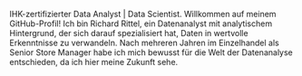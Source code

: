 IHK-zertifizierter Data Analyst | Data Scientist.
Willkommen auf meinem GitHub-Profil! Ich bin Richard Rittel, ein Datenanalyst mit analytischem Hintergrund, der sich darauf spezialisiert hat, Daten in wertvolle Erkenntnisse zu verwandeln. 
Nach mehreren Jahren im Einzelhandel als Senior Store Manager habe ich mich bewusst für die Welt der Datenanalyse entschieden, da ich hier meine Zukunft sehe.

